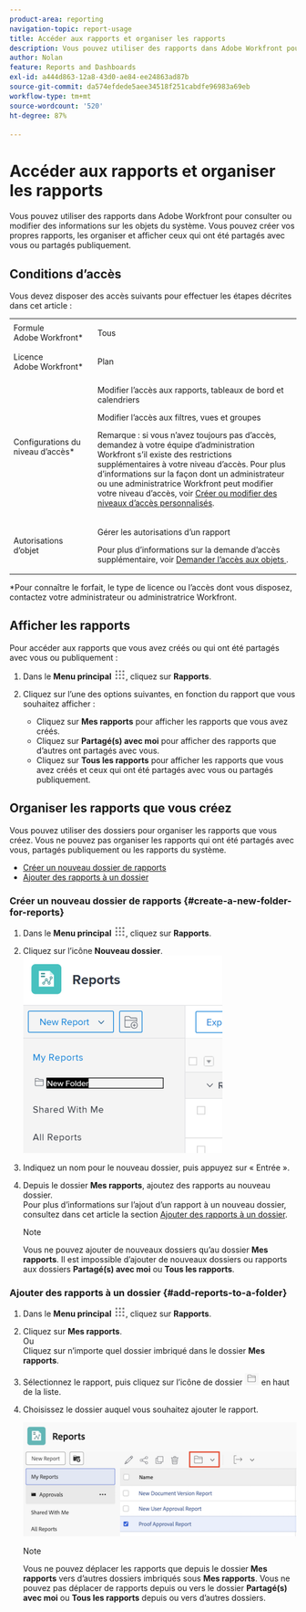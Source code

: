 ```yaml
---
product-area: reporting
navigation-topic: report-usage
title: Accéder aux rapports et organiser les rapports
description: Vous pouvez utiliser des rapports dans Adobe Workfront pour consulter ou modifier des informations sur les objets du système. Vous pouvez créer vos propres rapports, les organiser et afficher ceux qui ont été partagés avec vous ou partagés publiquement.
author: Nolan
feature: Reports and Dashboards
exl-id: a444d863-12a8-43d0-ae84-ee24863ad87b
source-git-commit: da574efdede5aee34518f251cabdfe96983a69eb
workflow-type: tm+mt
source-wordcount: '520'
ht-degree: 87%

---
```


# Accéder aux rapports et organiser les rapports

Vous pouvez utiliser des rapports dans Adobe Workfront pour consulter ou modifier des informations sur les objets du système. Vous pouvez créer vos propres rapports, les organiser et afficher ceux qui ont été partagés avec vous ou partagés publiquement.

## Conditions d’accès

Vous devez disposer des accès suivants pour effectuer les étapes décrites dans cet article :

<table style="table-layout:auto"> 
 <col> 
 <col> 
 <tbody> 
  <tr> 
   <td role="rowheader">Formule Adobe Workfront*</td> 
   <td> <p>Tous</p> </td> 
  </tr> 
  <tr> 
   <td role="rowheader">Licence Adobe Workfront*</td> 
   <td> <p>Plan </p> </td> 
  </tr> 
  <tr> 
   <td role="rowheader">Configurations du niveau d’accès*</td> 
   <td> <p>Modifier l’accès aux rapports, tableaux de bord et calendriers</p> <p>Modifier l’accès aux filtres, vues et groupes</p> <p>Remarque : si vous n’avez toujours pas d’accès, demandez à votre équipe d’administration Workfront s’il existe des restrictions supplémentaires à votre niveau d’accès. Pour plus d’informations sur la façon dont un administrateur ou une administratrice Workfront peut modifier votre niveau d’accès, voir <a href="../../../administration-and-setup/add-users/configure-and-grant-access/create-modify-access-levels.md" class="MCXref xref">Créer ou modifier des niveaux d’accès personnalisés</a>.</p> </td> 
  </tr> 
  <tr> 
   <td role="rowheader">Autorisations d’objet</td> 
   <td> <p>Gérer les autorisations d’un rapport</p> <p>Pour plus d’informations sur la demande d’accès supplémentaire, voir <a href="../../../workfront-basics/grant-and-request-access-to-objects/request-access.md" class="MCXref xref">Demander l’accès aux objets </a>.</p> </td> 
  </tr> 
 </tbody> 
</table>

&#42;Pour connaître le forfait, le type de licence ou l’accès dont vous disposez, contactez votre administrateur ou administratrice Workfront.

## Afficher les rapports

Pour accéder aux rapports que vous avez créés ou qui ont été partagés avec vous ou publiquement :

1. Dans le **Menu principal** ![icône du menu principal](assets/main-menu-icon.png), cliquez sur **Rapports**.

1. Cliquez sur l’une des options suivantes, en fonction du rapport que vous souhaitez afficher :

   * Cliquez sur **Mes rapports** pour afficher les rapports que vous avez créés.
   * Cliquez sur **Partagé(s) avec moi** pour afficher des rapports que d’autres ont partagés avec vous.
   * Cliquez sur **Tous les rapports** pour afficher les rapports que vous avez créés et ceux qui ont été partagés avec vous ou partagés publiquement.

## Organiser les rapports que vous créez

Vous pouvez utiliser des dossiers pour organiser les rapports que vous créez. Vous ne pouvez pas organiser les rapports qui ont été partagés avec vous, partagés publiquement ou les rapports du système.

* [Créer un nouveau dossier de rapports](#create-a-new-folder-for-reports)
* [Ajouter des rapports à un dossier](#add-reports-to-a-folder)

### Créer un nouveau dossier de rapports {#create-a-new-folder-for-reports}

1. Dans le **Menu principal** ![icône du menu principal](assets/main-menu-icon.png), cliquez sur **Rapports**.

1. Cliquez sur l’icône **Nouveau dossier**.\
   ![Icône Nouveau dossier](assets/nwe-new-folder-350x346.png)

1. Indiquez un nom pour le nouveau dossier, puis appuyez sur « Entrée ».
1. Depuis le dossier **Mes rapports**, ajoutez des rapports au nouveau dossier.\
   Pour plus d’informations sur l’ajout d’un rapport à un nouveau dossier, consultez dans cet article la section [Ajouter des rapports à un dossier](#add-reports-to-a-folder).

   >[!NOTE]
   >
   >Vous ne pouvez ajouter de nouveaux dossiers qu’au dossier **Mes rapports**. Il est impossible d’ajouter de nouveaux dossiers ou rapports aux dossiers **Partagé(s) avec moi** ou **Tous les rapports**.

### Ajouter des rapports à un dossier {#add-reports-to-a-folder}

1. Dans le **Menu principal** ![icône du menu principal](assets/main-menu-icon.png), cliquez sur **Rapports**.

1. Cliquez sur **Mes rapports**.\
   Ou\
   Cliquez sur n’importe quel dossier imbriqué dans le dossier **Mes rapports**.

1. Sélectionnez le rapport, puis cliquez sur l’icône de dossier ![icône de dossier](assets/folder-icon.png) en haut de la liste.

1. Choisissez le dossier auquel vous souhaitez ajouter le rapport.

   ![Choisissez un dossier dans lequel déplacer le rapport](assets/choose-folder.png)

   >[!NOTE]
   >
   >Vous ne pouvez déplacer les rapports que depuis le dossier **Mes rapports** vers d’autres dossiers imbriqués sous **Mes rapports**. Vous ne pouvez pas déplacer de rapports depuis ou vers le dossier **Partagé(s) avec moi** ou **Tous les rapports** depuis ou vers d’autres dossiers.



